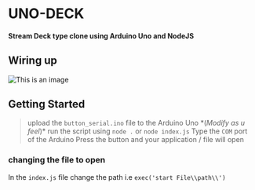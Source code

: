 # UNO-DECK
#### Stream Deck type clone using Arduino Uno and NodeJS


## Wiring up
![This is an image](https://images2.imgbox.com/f8/46/ol6gnPEz_o.png)
## Getting Started
> upload the `button_serial.ino` file to the Arduino Uno \*(_Modify as u feel_)\*
> run the script using `node .` or `node index.js`
> Type the `COM` port of the Arduino
> Press the button and your application / file will open

### changing the file to open
In the `index.js` file change the path 
i.e `exec('start File\\path\\') `

